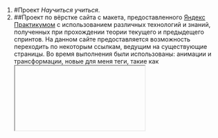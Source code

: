 1. #Проект _Научиться учиться_.
2. ##Проект по вёрстке сайта с макета, предоставленного [Яндекс Практикумом](https://practicum.yandex.ru/)  с использованием различных технологий и знаний, полученных при прохождении теории текущего и предыдещего спринтов. На данном сайте предоставляется возможность переходить по некоторым ссылкам, ведущим на существующие страницы. Во время выполнения были использованы: анимации и трансформации, новые для меня теги, такие как <iframe> и др...



